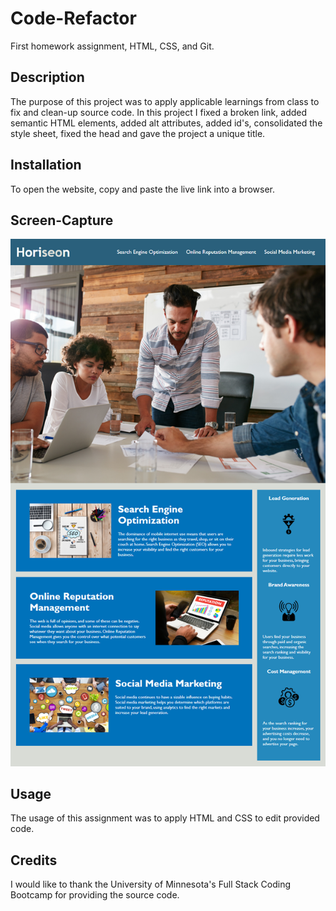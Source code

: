 # Code-Refactor

First homework assignment, HTML, CSS, and Git.

## Description

The purpose of this project was to apply applicable learnings from class to fix and clean-up source code. In this project I fixed a broken link, added semantic HTML elements, added alt attributes, added id's, consolidated the style sheet, fixed the head and gave the project a unique title.

## Installation

To open the website, copy and paste the live link into a browser.

## Screen-Capture

![The Horiseon webpage includes a navigation bar, a header image, and cards with text and images at the bottom of the page.](./assets/images/01-html-css-git-homework-demo.png)

## Usage

The usage of this assignment was to apply HTML and CSS to edit provided code.

## Credits

I would like to thank the University of Minnesota's Full Stack Coding Bootcamp for providing the source code.